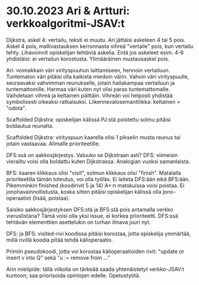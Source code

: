 # 30.10.2023 Ari & Artturi: verkkoalgoritmi-JSAV:t

Dijkstra, askel 4: vertailu, teksti ei muutu.
Ari jättäisi askeleen 4 tai 5 pois. Askel 4 pois, mallivastauksen
kerronnasta vihreä "vertaile" pois, kun vertailu tehty.
Lihavoinnit opiskelijan tehtäviä askelia.
Entä jos askeleet esim. 4-6 yhdistäisi: ei vertailun korostusta.
Ylimääräinen mustausaskel pois.

Ari: voimakkain väri virityspuuhun laittamiseen, hennoin vertailuun.
Tuntematon väri pitäisi olla kaikista miedoin värin.
Vahvin väri virityspuulle, seuraavaksi vahvimman reunukselle, jotain
hailakampaa vertailuun ja tuntemattomille. Harmaa väri kuten nyt olisi paras
tuntemattomalle. Vaihdetaan vihreä ja keltainen päittäin. Vihreän voi helposti
yhdistää symbolisesti oikeaksi ratkaisuksi. Liikennevalosemanttiikka:
keltainen = "odota".

Scaffolded Dijkstra: opiskelijan kälissä PJ:stä poistettu solmu pitäisi
boldautua reunalta.

Scaffolded Dijkstra: virityspuun kaarella olisi 1 pikselin musta reunus
tai jotain vastaavaa. Alimalle prioriteetille.

DFS:ssä on aakkosjärjestys. Valuuko se Dijkstraan asti?
DFS: viimeisin vierailtu voisi olla boldattu kuten Dijkstrassa.
Analogian vuoksi samanlaista.

BFS: kaaren klikkaus olisi "visit", solmun klikkaus olisi "finish".
Matalalla prioriteetilla tämän toteutus, voi olla työläs.
Ei laiteta DFS:ään eikä BFS:ään. Pikemminkin finished (koodirivit 5 ja 14)
A+:n matskuissa voisi poistaa. Ei jonohavainnollistusta, koska sitten pitäisi
opiskelijan kälissä olla jono-operaatiot (lisää, poistaa).

Saisiko aakkosjärjestyksen DFS:stä ja BFS:stä pois antamalla verkko
vieruslistana? Tämä voisi olla yksi issue, ei korkea prioriteetti.
DFS:ssä tehtävän elementtien asettelukin on turhan ilmava juuri nyt.

DFS: ja BFS: visited-rivi koodissa pitäisi korostaa, jotta opiskelija
ymmärtää, millä rivillä koodia pitää tehdä kälioperaatio.

Primiin pseudokoodi, jotta voi korostaa kälioperaatioiden rivit:
"update or insert v into Q" sekä "u := remove from ..."

Arin mielipide: tällä viikolla on tärkeää saada yhtenäistetyt verkko-JSAV:t
kuntoon; saa priorisoida opintojen edelle. Opetustyötä.
